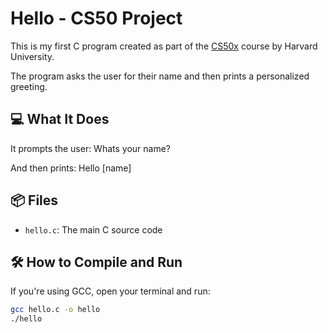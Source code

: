# Hello - CS50 Project

This is my first C program created as part of the [CS50x](https://cs50.harvard.edu/x/) course by Harvard University.

The program asks the user for their name and then prints a personalized greeting.

## 💻 What It Does

It prompts the user:
Whats your name?

And then prints:
Hello [name]

## 📦 Files

- `hello.c`: The main C source code

## 🛠️ How to Compile and Run

If you're using GCC, open your terminal and run:

```bash
gcc hello.c -o hello
./hello
